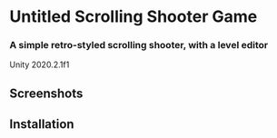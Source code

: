 # Untitled Scrolling Shooter Game
### A simple retro-styled scrolling shooter, with a level editor
Unity 2020.2.1f1

## Screenshots

## Installation
